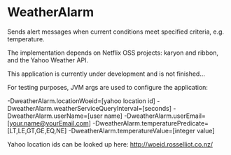 WeatherAlarm
============

Sends alert messages when current conditions meet specified criteria, e.g. temperature.

The implementation depends on Netflix OSS projects: karyon and ribbon, and the Yahoo Weather API.

This application is currently under development and is not finished...

For testing purposes, JVM args are used to configure the application:

-DweatherAlarm.locationWoeid=[yahoo location id]
-DweatherAlarm.weatherServiceQueryInterval=[seconds]
-DweatherAlarm.userName=[user name]
-DweatherAlarm.userEmail=[your.name@yourEmail.com]
-DweatherAlarm.temperaturePredicate=[LT,LE,GT,GE,EQ,NE]
-DweatherAlarm.temperatureValue=[integer value]

Yahoo location ids can be looked up here: http://woeid.rosselliot.co.nz/
